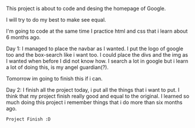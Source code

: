 This project is about to code and desing the homepage of Google.

I will try to do my best to make see equal.

I'm going to code at the same time I practice html and css that i learn about 6 months ago.

Day 1: 
	I managed to place the navbar as I wanted.
	I put the logo of google too and the box-search like i want too.
	I could place the divs and the img as I wanted when before I did not know how.
	I search a lot in google but i learn a lot of doing this, is my angel guardian(?).
	
Tomorrow im going to finish this if i can.

Day 2:
	I finish all the project today, i put all the things that i want to put.
	I think that my project finish really good and equal to the original.
	I learned so much doing this project i remember things that i do more than six months ago.
	
	Project Finish :D
